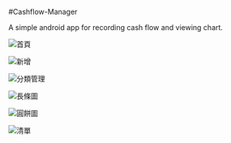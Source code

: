 #Cashflow-Manager

A simple android app for recording cash flow and viewing chart.

![首頁](https://raw.github.com/btsken/Cashflow-Manager/master/doc/img/_0009_%E5%9C%96%E5%B1%A4%2012.jpg) 

![新增](https://raw.github.com/btsken/Cashflow-Manager/master/doc/img/_0007_%E5%9C%96%E5%B1%A4%204.jpg) 

![分類管理](https://raw.github.com/btsken/Cashflow-Manager/master/doc/img/_0000_圖層%2011.jpg) 

![長條圖](https://raw.github.com/btsken/Cashflow-Manager/master/doc/img/_0004_%E5%9C%96%E5%B1%A4%207.jpg) 

![圓餅圖](https://raw.github.com/btsken/Cashflow-Manager/master/doc/img/_0005_%E5%9C%96%E5%B1%A4%206.jpg) 

![清單](https://raw.github.com/btsken/Cashflow-Manager/master/doc/img/_0003_%E5%9C%96%E5%B1%A4%208.jpg) 
